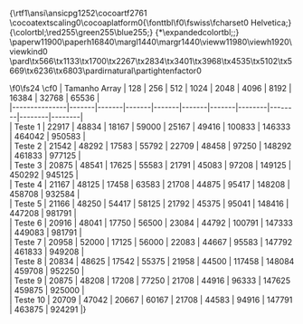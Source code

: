 {\rtf1\ansi\ansicpg1252\cocoartf2761
\cocoatextscaling0\cocoaplatform0{\fonttbl\f0\fswiss\fcharset0 Helvetica;}
{\colortbl;\red255\green255\blue255;}
{\*\expandedcolortbl;;}
\paperw11900\paperh16840\margl1440\margr1440\vieww11980\viewh1920\viewkind0
\pard\tx566\tx1133\tx1700\tx2267\tx2834\tx3401\tx3968\tx4535\tx5102\tx5669\tx6236\tx6803\pardirnatural\partightenfactor0

\f0\fs24 \cf0 
| Tamanho Array | 128   | 256   | 512   | 1024  | 2048  | 4096  | 8192   | 16384  | 32768  | 65536  |\
|---------------|-------|-------|-------|-------|-------|-------|--------|--------|--------|--------|\
| Teste 1       | 22917 | 48834 | 18167 | 59000 | 25167 | 49416 | 100833 | 146333 | 464042 | 950583 |\
| Teste 2       | 21542 | 48292 | 17583 | 55792 | 22709 | 48458 | 97250  | 148292 | 461833 | 977125 |\
| Teste 3       | 20875 | 48541 | 17625 | 55583 | 21791 | 45083 | 97208  | 149125 | 450292 | 945125 |\
| Teste 4       | 21167 | 48125 | 17458 | 63583 | 21708 | 44875 | 95417  | 148208 | 458708 | 932584 |\
| Teste 5       | 21166 | 48250 | 54417 | 58125 | 21792 | 45375 | 95041  | 148416 | 447208 | 981791 |\
| Teste 6       | 20916 | 48041 | 17750 | 56500 | 23084 | 44792 | 100791 | 147333 | 449083 | 981791 |\
| Teste 7       | 20958 | 52000 | 17125 | 56000 | 22083 | 44667 | 95583  | 147792 | 461833 | 949208 |\
| Teste 8       | 20834 | 48625 | 17542 | 55375 | 21958 | 44500 | 117458 | 148084 | 459708 | 952250 |\
| Teste 9       | 20875 | 48208 | 17208 | 77250 | 21708 | 44916 | 96333  | 147625 | 459875 | 925000 |\
| Teste 10      | 20709 | 47042 | 20667 | 60167 | 21708 | 44583 | 94916  | 147791 | 463875 | 924291 |}
